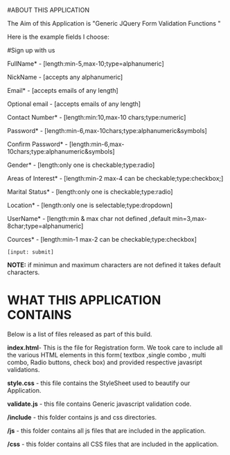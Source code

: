 #ABOUT THIS APPLICATION

The Aim of this Application is "Generic JQuery Form Validation Functions "

Here is the example fields I choose:


#Sign up with us


FullName*           - [length:min-5,max-10;type=alphanumeric]

NickName            - [accepts any alphanumeric]

Email*              - [accepts emails of any length]

Optional email      - [accepts emails of any length]

Contact Number*     - [length:min:10,max-10 chars;type:numeric]

Password*           - [length:min-6,max-10chars;type:alphanumeric&symbols]

Confirm Password*   - [length:min-6,max-10chars;type:alphanumeric&symbols]

Gender*             - [length:only one is checkable;type:radio]

Areas of Interest*  - [length:min-2 max-4 can be checkable;type:checkbox;]

Marital Status*     - [length:only one is checkable;type:radio]

Location*           - [length:only one is selectable;type:dropdown]

UserName*           - [length:min & max char not defined ,default min=3,max-8char;type=alphanumeric]

Cources*            - [length:min-1 max-2 can be checkable;type:checkbox]


    [input: submit]


__NOTE:__ if minimun and maximum characters are not defined it takes default characters.


# WHAT THIS APPLICATION CONTAINS

Below is a list of files released as part of this build.


__index.html__- This is the file for Registration form. We took care to include all the various HTML elements in this form( textbox ,single combo , multi combo, Radio buttons, check box) and provided respective javasript validations.


__style.css__ - this file contains the StyleSheet used to beautify our Application.


__validate.js__ - this file contains Generic javascript validation code.


__/include__ - this folder contains js and css directories.

__/js__ -  this folder contains all js  files that are included in the application.

__/css__ -  this folder contains all CSS files that are included in the application.


